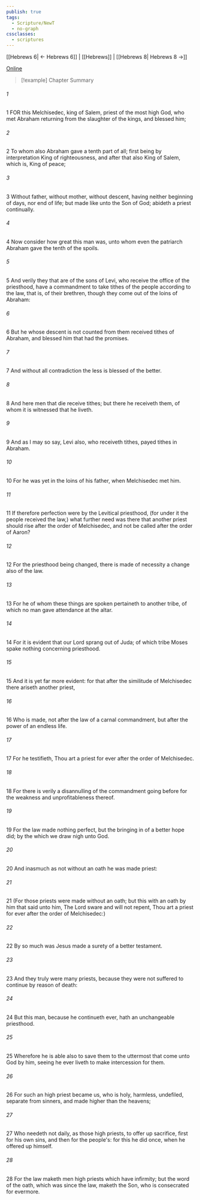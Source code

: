 ```yaml
---
publish: true
tags:
  - Scripture/NewT
  - no-graph
cssclasses:
  - scriptures
---
```

[[Hebrews 6| ← Hebrews 6]] | [[Hebrews]] | [[Hebrews 8| Hebrews 8 →]]

[Online](https://churchofjesuschrist.org/study/scriptures/nt/heb/7?lang=eng)

>[!example] Chapter Summary
>
###### 1
1 FOR this Melchisedec, king of Salem, priest of the most high God, who met Abraham returning from the slaughter of the kings, and blessed him;
###### 2
2 To whom also Abraham gave a tenth part of all; first being by interpretation King of righteousness, and after that also King of Salem, which is, King of peace;
###### 3
3 Without father, without mother, without descent, having neither beginning of days, nor end of life; but made like unto the Son of God; abideth a priest continually.
###### 4
4 Now consider how great this man was, unto whom even the patriarch Abraham gave the tenth of the spoils.
###### 5
5 And verily they that are of the sons of Levi, who receive the office of the priesthood, have a commandment to take tithes of the people according to the law, that is, of their brethren, though they come out of the loins of Abraham:
###### 6
6 But he whose descent is not counted from them received tithes of Abraham, and blessed him that had the promises.
###### 7
7 And without all contradiction the less is blessed of the better.
###### 8
8 And here men that die receive tithes; but there he receiveth them, of whom it is witnessed that he liveth.
###### 9
9 And as I may so say, Levi also, who receiveth tithes, payed tithes in Abraham.
###### 10
10 For he was yet in the loins of his father, when Melchisedec met him.
###### 11
11 If therefore perfection were by the Levitical priesthood, (for under it the people received the law,) what further need was there that another priest should rise after the order of Melchisedec, and not be called after the order of Aaron?
###### 12
12 For the priesthood being changed, there is made of necessity a change also of the law.
###### 13
13 For he of whom these things are spoken pertaineth to another tribe, of which no man gave attendance at the altar.
###### 14
14 For it is evident that our Lord sprang out of Juda; of which tribe Moses spake nothing concerning priesthood.
###### 15
15 And it is yet far more evident: for that after the similitude of Melchisedec there ariseth another priest,
###### 16
16 Who is made, not after the law of a carnal commandment, but after the power of an endless life.
###### 17
17 For he testifieth, Thou art a priest for ever after the order of Melchisedec.
###### 18
18 For there is verily a disannulling of the commandment going before for the weakness and unprofitableness thereof.
###### 19
19 For the law made nothing perfect, but the bringing in of a better hope did; by the which we draw nigh unto God.
###### 20
20 And inasmuch as not without an oath he was made priest:
###### 21
21 (For those priests were made without an oath; but this with an oath by him that said unto him, The Lord sware and will not repent, Thou art a priest for ever after the order of Melchisedec:)
###### 22
22 By so much was Jesus made a surety of a better testament.
###### 23
23 And they truly were many priests, because they were not suffered to continue by reason of death:
###### 24
24 But this man, because he continueth ever, hath an unchangeable priesthood.
###### 25
25 Wherefore he is able also to save them to the uttermost that come unto God by him, seeing he ever liveth to make intercession for them.
###### 26
26 For such an high priest became us, who is holy, harmless, undefiled, separate from sinners, and made higher than the heavens;
###### 27
27 Who needeth not daily, as those high priests, to offer up sacrifice, first for his own sins, and then for the people's: for this he did once, when he offered up himself.
###### 28
28 For the law maketh men high priests which have infirmity; but the word of the oath, which was since the law, maketh the Son, who is consecrated for evermore.



